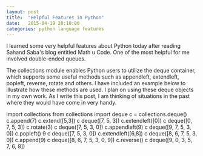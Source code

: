 ```yaml
---
layout: post
title:  "Helpful Features in Python"
date:   2015-04-19 20:10:00
categories: python language features
---
```

I learned some very helpful features about Python today after reading Sahand Saba's blog entitled Math u Code.  One of the most helpful for me involved double-ended queues.

The collections module enables Python users to utilize the deque container, which supports some useful methods such as appendleft, extendleft, popleft, reverse, rotate and others.  I have included an example below to illustrate how these methods are used.  I plan on using these deque objects in my own work.  As I write this post, I am thinking of situations in the past where they would have come in very handy.


import collections
from collections import deque
c = collections.deque()
c.append(7)
c.extend([5,3])
c
deque([7, 5, 3])
c.extendleft([0])
c
deque([0, 7, 5, 3])
c.rotate(3)
c
deque([7, 5, 3, 0])
c.appendleft(9)
c
deque([9, 7, 5, 3, 0])
c.popleft()
9
c
deque([7, 5, 3, 0])
c.extendleft([6,8])
c
deque([8, 6, 7, 5, 3, 0])
c.append(9)
c
deque([8, 6, 7, 5, 3, 0, 9])
c.reverse()
c
deque([9, 0, 3, 5, 7, 6, 8])

